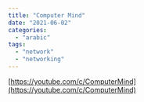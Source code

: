```yaml
---
title: "Computer Mind"
date: "2021-06-02"
categories:
  - "arabic"
tags:
  - "network"
  - "networking"
---
```


[https://youtube.com/c/ComputerMind](https://youtube.com/c/ComputerMind)
